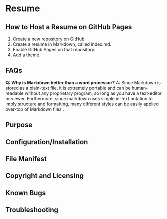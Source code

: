 # Resume

## How to Host a Resume on GitHub Pages
1. Create a new repository on GitHub
2. Create a resume in Markdown, called index.md.
3. Enable GitHub Pages on that repository.
4. Add a theme.

## FAQs
**Q: Why is Markdown better than a word processor?**
A: Since Markdown is stored as a plain-text file, it is extremely portable and can be human-readable without any proprietary program, so long as you have a text-editor or viewer. Furthermore, since markdown uses simple in-text notation to imply structure and formatting, many different styles can be easily applied over-top of Markdown files .


## Purpose

## Configuration/Installation

## File Manifest

## Copyright and Licensing

## Known Bugs

## Troubleshooting
